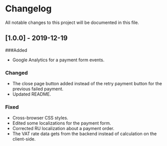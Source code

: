 # Changelog
All notable changes to this project will be documented in this file.

## [1.0.0] - 2019-12-19
###Added
- Google Analytics for a payment form events.

### Changed
- The close page button added instead of the retry payment button for the previous failed payment.
- Updated README.

### Fixed
- Cross-browser CSS styles.
- Edited some localizations for the payment form.
- Corrected RU localization about a payment order. 
- The VAT rate data gets from the backend instead of calculation on the client-side.
